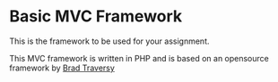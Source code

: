 # Basic MVC Framework 

This is the framework to be used for your assignment.

This MVC framework is written in PHP and is based on an opensource framework by [Brad Traversy](http://traversymedia.com) 

